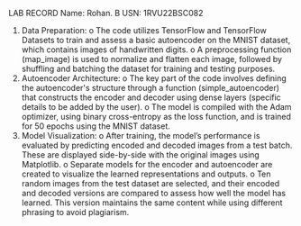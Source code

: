 LAB RECORD
Name: Rohan. B
USN: 1RVU22BSC082


1.	Data Preparation:
o	The code utilizes TensorFlow and TensorFlow Datasets to train and assess a basic autoencoder on the MNIST dataset, which contains images of handwritten digits.
o	A preprocessing function (map_image) is used to normalize and flatten each image, followed by shuffling and batching the dataset for training and testing purposes.
2.	Autoencoder Architecture:
o	The key part of the code involves defining the autoencoder's structure through a function (simple_autoencoder) that constructs the encoder and decoder using dense layers (specific details to be added by the user).
o	The model is compiled with the Adam optimizer, using binary cross-entropy as the loss function, and is trained for 50 epochs using the MNIST dataset.
3.	Model Visualization:
o	After training, the model’s performance is evaluated by predicting encoded and decoded images from a test batch. These are displayed side-by-side with the original images using Matplotlib.
o	Separate models for the encoder and autoencoder are created to visualize the learned representations and outputs.
o	Ten random images from the test dataset are selected, and their encoded and decoded versions are compared to assess how well the model has learned.
This version maintains the same content while using different phrasing to avoid plagiarism.

